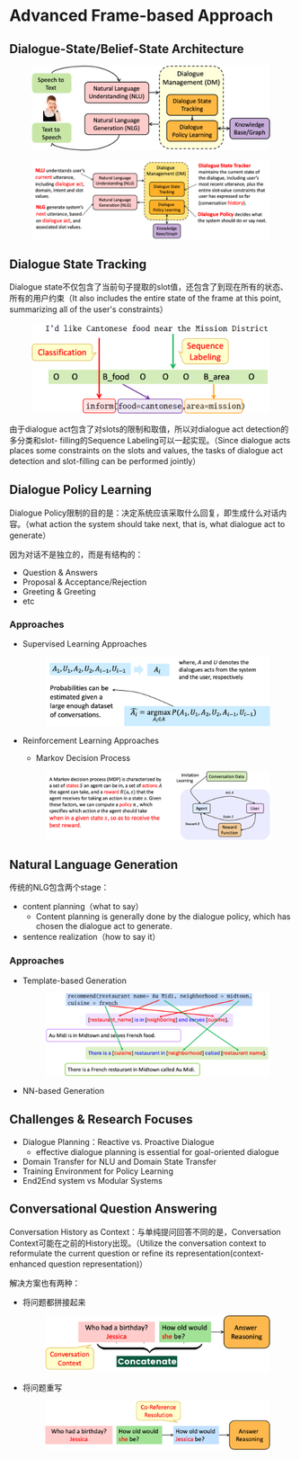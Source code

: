 # Advanced Frame-based Approach

## Dialogue-State/Belief-State Architecture

<figure><img src="../../../.gitbook/assets/image (292).png" alt=""><figcaption></figcaption></figure>

<figure><img src="../../../.gitbook/assets/image (293).png" alt=""><figcaption></figcaption></figure>

## Dialogue State Tracking

Dialogue state不仅包含了当前句子提取的slot值，还包含了到现在所有的状态、所有的用户约束（It also includes the entire state of the frame at this point, summarizing all of the user's constraints）

<figure><img src="../../../.gitbook/assets/image (294).png" alt=""><figcaption></figcaption></figure>

由于dialogue act包含了对slots的限制和取值，所以对dialogue act detection的多分类和slot- filling的Sequence Labeling可以一起实现。（Since dialogue acts places some constraints on the slots and values, the tasks of dialogue act detection and slot-filling can be performed jointly）

## Dialogue Policy Learning

Dialogue Policy限制的目的是：决定系统应该采取什么回复，即生成什么对话内容。（what action the system should take next, that is, what dialogue act to generate）

因为对话不是独立的，而是有结构的：

* Question & Answers
* Proposal & Acceptance/Rejection
* Greeting & Greeting
* etc

### Approaches

*   Supervised Learning Approaches

    <figure><img src="../../../.gitbook/assets/image (295).png" alt=""><figcaption></figcaption></figure>
*   Reinforcement Learning Approaches

    * Markov Decision Process

    <figure><img src="../../../.gitbook/assets/image (296).png" alt=""><figcaption></figcaption></figure>

## Natural Language Generation

传统的NLG包含两个stage：

* content planning（what to say）
  * Content planning is generally done by the dialogue policy, which has chosen the dialogue act to generate.
* sentence realization（how to say it）

### Approaches

*   Template-based Generation



    <figure><img src="../../../.gitbook/assets/image (297).png" alt=""><figcaption></figcaption></figure>
* NN-based Generation

## Challenges &  Research Focuses

* Dialogue Planning：Reactive vs. Proactive Dialogue
  * effective dialogue planning is essential for goal-oriented dialogue
* Domain Transfer for NLU and Domain State Transfer
* Training Environment for Policy Learning
* End2End system vs Modular Systems

## Conversational Question Answering

Conversation History as Context：与单纯提问回答不同的是，Conversation Context可能在之前的History出现。（Utilize the conversation context to reformulate the current question or refine its representation(context-enhanced question representation)）

解决方案也有两种：

*   将问题都拼接起来



    <figure><img src="../../../.gitbook/assets/image (298).png" alt=""><figcaption></figcaption></figure>
*   将问题重写



    <figure><img src="../../../.gitbook/assets/image (299).png" alt=""><figcaption></figcaption></figure>
